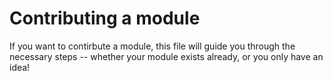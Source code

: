 # Contributing a module

If you want to contirbute a module, this file will guide you through the necessary steps --  whether your module exists already, or you only have an idea!